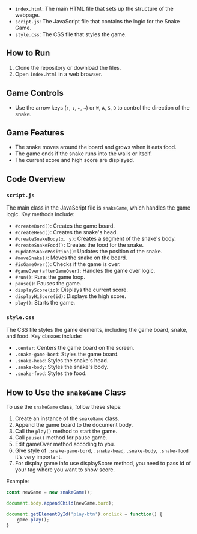
- `index.html`: The main HTML file that sets up the structure of the webpage.
- `script.js`: The JavaScript file that contains the logic for the Snake Game.
- `style.css`: The CSS file that styles the game.

## How to Run

1. Clone the repository or download the files.
2. Open `index.html` in a web browser.

## Game Controls

- Use the arrow keys (`↑`, `↓`, `←`, `→`) or `W`, `A`, `S`, `D` to control the direction of the snake.

## Game Features

- The snake moves around the board and grows when it eats food.
- The game ends if the snake runs into the walls or itself.
- The current score and high score are displayed.

## Code Overview

### `script.js`

The main class in the JavaScript file is `snakeGame`, which handles the game logic. Key methods include:

- `#createBord()`: Creates the game board.
- `#createHead()`: Creates the snake's head.
- `#createSnakeBody(x, y)`: Creates a segment of the snake's body.
- `#createSnakeFood()`: Creates the food for the snake.
- `#updateSnakePosition()`: Updates the position of the snake.
- `#moveSnake()`: Moves the snake on the board.
- `#isGameOver()`: Checks if the game is over.
- `#gameOver(afterGameOver)`: Handles the game over logic.
- `#run()`: Runs the game loop.
- `pause()`: Pauses the game.
- `displayScore(id)`: Displays the current score.
- `displayHiScore(id)`: Displays the high score.
- `play()`: Starts the game.

### `style.css`

The CSS file styles the game elements, including the game board, snake, and food. Key classes include:

- `.center`: Centers the game board on the screen.
- `.snake-game-bord`: Styles the game board.
- `.snake-head`: Styles the snake's head.
- `.snake-body`: Styles the snake's body.
- `.snake-food`: Styles the food.

## How to Use the `snakeGame` Class

To use the `snakeGame` class, follow these steps:

1. Create an instance of the `snakeGame` class.
2. Append the game board to the document body.
3. Call the `play()` method to start the game.
4. Call `pause()` method for pause game.
5. Edit gameOver method accoding to you.
6. Give style of `.snake-game-bord`, `.snake-head`, `.snake-body`,  `.snake-food` it's very important.
7. For display game info use displayScore method, you need to pass id of your tag where you want to show score.

Example:

```javascript
const newGame = new snakeGame();

document.body.appendChild(newGame.bord);

document.getElementById('play-btn').onclick = function() {
    game.play();
}
